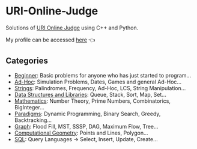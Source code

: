 # URI-Online-Judge
Solutions of [URI Online Judge](https://www.urionlinejudge.com.br/judge/en) using C++ and Python.

My profile can be accessed [here](https://www.urionlinejudge.com.br/judge/en/profile/5246) :point_left:

## Categories

 - [Beginner](Beginner): Basic problems for anyone who has just started to program...
 - [Ad-Hoc](Ad-Hoc): Simulation Problems, Dates, Games and general Ad-Hoc...
 - [Strings](Strings): Palindromes, Frequency, Ad-Hoc, LCS, String Manipulation...
 - [Data Structures and Libraries](DataStructuresAndLibraries): Queue, Stack, Sort, Map, Set...
 - [Mathematics](Mathematics): Number Theory, Prime Numbers, Combinatorics, BigInteger...
 - [Paradigms](Paradigms): Dynamic Programming, Binary Search, Greedy, Backtracking...
 - [Graph](Graph): Flood Fill, MST, SSSP, DAG, Maximum Flow, Tree...
 - [Computational Geometry](ComputationalGeometry): Points and Lines, Polygon...
 - [SQL](SQL): Query Languages -> Select, Insert, Update, Create...
